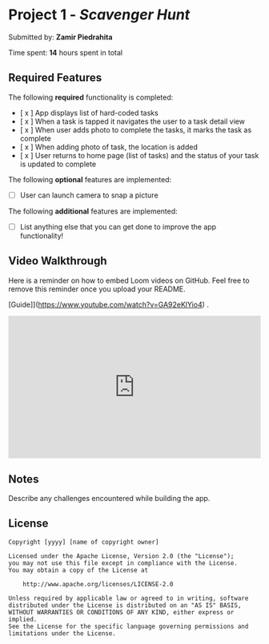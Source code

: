 # Project 1 - *Scavenger Hunt*

Submitted by: **Zamir Piedrahita**

Time spent: **14** hours spent in total

## Required Features

The following **required** functionality is completed:

- [ x ] App displays list of hard-coded tasks
- [ x ] When a task is tapped it navigates the user to a task detail view
- [ x ] When user adds photo to complete the tasks, it marks the task as complete
- [ x ] When adding photo of task, the location is added
- [ x ] User returns to home page (list of tasks) and the status of your task is updated to complete
 
The following **optional** features are implemented:

- [ ] User can launch camera to snap a picture	

The following **additional** features are implemented:

- [ ] List anything else that you can get done to improve the app functionality!

## Video Walkthrough

Here is a reminder on how to embed Loom videos on GitHub. Feel free to remove this reminder once you upload your README. 

[Guide]](https://www.youtube.com/watch?v=GA92eKlYio4) .

<div style="position: relative; padding-bottom: 56.25%; height: 0;"><iframe src="https://www.loom.com/embed/86293880fb5548cc98287ae25049f42e?sid=a7585bf2-67e2-4291-bab3-1e0327418c9a" frameborder="0" webkitallowfullscreen mozallowfullscreen allowfullscreen style="position: absolute; top: 0; left: 0; width: 100%; height: 100%;"></iframe></div>


## Notes

Describe any challenges encountered while building the app.

## License

    Copyright [yyyy] [name of copyright owner]

    Licensed under the Apache License, Version 2.0 (the "License");
    you may not use this file except in compliance with the License.
    You may obtain a copy of the License at

        http://www.apache.org/licenses/LICENSE-2.0

    Unless required by applicable law or agreed to in writing, software
    distributed under the License is distributed on an "AS IS" BASIS,
    WITHOUT WARRANTIES OR CONDITIONS OF ANY KIND, either express or implied.
    See the License for the specific language governing permissions and
    limitations under the License.
